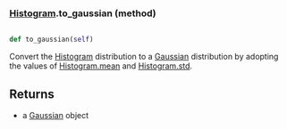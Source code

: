### [Histogram](Histogram.md).to_gaussian (method)


```py

def to_gaussian(self)

```



Convert the [Histogram](Histogram.md) distribution to a [Gaussian](Gaussian.md) distribution by
adopting the values of [Histogram.mean](Histogram.mean.md) and [Histogram.std](Histogram.std.md).

Returns
--------
* a [Gaussian](Gaussian.md) object

